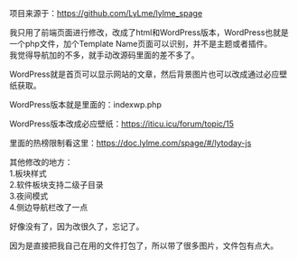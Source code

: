 项目来源于：https://github.com/LyLme/lylme_spage  


我只用了前端页面进行修改，改成了html和WordPress版本，WordPress也就是一个php文件，加个Template Name页面可以识别，并不是主题或者插件。  
我觉得导航加的不多，就手动改源码里面的差不多了。

WordPress就是首页可以显示网站的文章，然后背景图片也可以改成通过必应壁纸获取。  


WordPress版本就是里面的：indexwp.php  


WordPress版本改成必应壁纸：https://iticu.icu/forum/topic/15  



里面的热榜限制看这里：https://doc.lylme.com/spage/#/lytoday-js


其他修改的地方：  
1.板块样式  
2.软件板块支持二级子目录  
3.夜间模式  
4.侧边导航栏改了一点  

好像没有了，因为改很久了，忘记了。


因为是直接把我自己在用的文件打包了，所以带了很多图片，文件包有点大。
